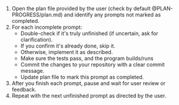 1. Open the plan file provided by the user (check by default @PLAN-PROGRESS/plan.md) and identify any prompts not marked as completed.
2. For each incomplete prompt:
    - Double-check if it's truly unfinished (if uncertain, ask for clarification).
    - If you confirm it's already done, skip it.
    - Otherwise, implement it as described.
    - Make sure the tests pass, and the program builds/runs
    - Commit the changes to your repository with a clear commit message.
    - Update plan file to mark this prompt as completed.
3. After you finish each prompt, pause and wait for user review or feedback.
4. Repeat with the next unfinished prompt as directed by the user.